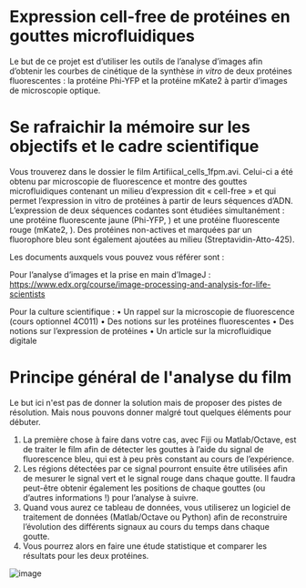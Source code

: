 # Expression cell-free de protéines en gouttes microfluidiques

Le but de ce projet est d’utiliser les outils de l’analyse d’images afin d’obtenir les courbes de cinétique de la synthèse _in vitro_ de deux protéines fluorescentes : la protéine Phi-YFP et la protéine mKate2 à partir d’images de microscopie optique.

# Se rafraichir la mémoire sur les objectifs et le cadre scientifique

Vous trouverez dans le dossier le film Artifiical_cells_1fpm.avi. 
Celui-ci a été obtenu par microscopie de fluorescence et montre des gouttes microfluidiques contenant un milieu d’expression dit « cell-free » et qui permet l’expression in vitro de protéines à partir de leurs séquences d’ADN. L’expression de deux séquences codantes sont étudiées simultanément : une protéine fluorescente jaune (Phi-YFP, ) et une protéine fluorescente rouge (mKate2, ). Des protéines non-actives et marquées par un fluorophore bleu sont également ajoutées au milieu (Streptavidin-Atto-425).

Les documents auxquels vous pouvez vous référer sont :

Pour l’analyse d’images et la prise en main d’ImageJ :
https://www.edx.org/course/image-processing-and-analysis-for-life-scientists

Pour la culture scientifique :
•	Un rappel sur la microscopie de fluorescence (cours optionnel 4C011)
•	Des notions sur les protéines fluorescentes
•	Des notions sur l’expression de protéines 
•	Un article sur la microfluidique digitale

# Principe général de l'analyse du film

Le but ici n'est pas de donner la solution mais de proposer des pistes de résolution. Mais nous pouvons donner malgré tout quelques éléments pour débuter.
1.	La première chose à faire dans votre cas, avec Fiji ou Matlab/Octave, est de traiter le film afin de détecter les gouttes à l’aide du signal de fluorescence bleu, qui est à peu près constant au cours de l’expérience. 
2.	Les régions détectées par ce signal pourront ensuite être utilisées afin de mesurer le signal vert et le signal rouge dans chaque goutte. Il faudra peut-être obtenir également les positions de chaque gouttes (ou d’autres informations !) pour l’analyse à suivre.
3.	Quand vous aurez ce tableau de données, vous utiliserez un logiciel de traitement de données (Matlab/Octave ou Python) afin de reconstruire l’évolution des différents signaux au cours du temps dans chaque goutte.
4.	Vous pourrez alors en faire une étude statistique et comparer les résultats pour les deux protéines.

![image](https://user-images.githubusercontent.com/77150239/147095744-130bdfba-7cf0-4c1f-b845-c64ee2266b0c.png)
